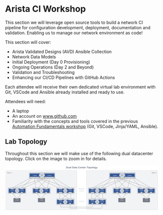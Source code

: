 # Arista CI Workshop

This section we will leverage open source tools to build a network CI pipeline for configuration development, deployment, documentation and validation. Enabling us to manage our network environment as code!

This section will cover:

- Arista Validated Designs (AVD) Ansible Collection
- Network Data Models
- Initial Deployment (Day 0 Provisioning)
- Ongoing Operations (Day 2 and Beyond)
- Validation and Troubleshooting
- Enhancing our CI/CD Pipelines with GitHub Actions

Each attendee will receive their own dedicated virtual lab environment with Git, VSCode and Ansible already installed and ready to use.

Attendees will need:

- A laptop
- An account on www.github.com
- Familiarity with the concepts and tools covered in the previous [Automation Fundamentals workshop](https://aristanetworks.github.io/avd-workshops/) (Git, VSCode, Jinja/YAML, Ansible).

## Lab Topology

Throughout this section we will make use of the following dual datacenter topology. Click on the image to zoom in for details.

![Dual DC Topo](assets/images/dual-dc-topo.svg)
